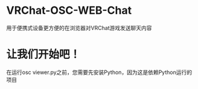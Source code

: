 # VRChat-OSC-WEB-Chat
用于便携式设备更方便的在浏览器对VRChat游戏发送聊天内容
# 让我们开始吧！
在运行osc viewer.py之前，您需要先安装Python，因为这是依赖Python运行的项目
